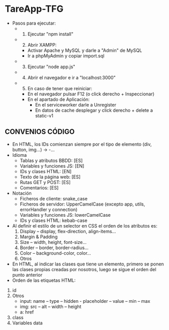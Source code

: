 # TareApp-TFG

- Pasos para ejecutar:
    - 1) Ejecutar "npm install"
    - 2) Abrir XAMPP:
        - Activar Apache y MySQL y darle a "Admin" de MySQL
        - Ir a phpMyAdmin y copiar import.sql
    - 3) Ejecutar "node app.js"
    - 4) Abrir el navegador e ir a "localhost:3000"
    - 5) En caso de tener que reiniciar:
        - En el navegador pulsar F12 (o click derecho + Inspeccionar)
        - En el apartado de Aplicación:
            - En el serviceworker darle a Unregister
            - En datos de cache desplegar y click derecho + delete a static-v1

## CONVENIOS CÓDIGO

- En HTML, los IDs comienzan siempre por el tipo de elemento (div, button, img...) → <elem>-... 
- Idioma 
    - Tablas y atributos BBDD: [ES] 
    - Variables y funciones JS: [EN] 
    - IDs y clases HTML: [EN] 
    - Texto de la página web: [ES] 
    - Rutas GET y POST: [ES] 
    - Comentarios: [ES] 
- Notación 
    - Ficheros de cliente: snake_case 
    - Ficheros de servidor: UpperCamelCase (excepto app, utils, errorHandler y connection) 
    - Variables y funciones JS: lowerCamelCase 
    - IDs y clases HTML: kebab-case 
- Al definir el estilo de un selector en CSS el orden de los atributos es: 
    1. Display – display, flex-direction, align-items... 
    2. Margin & Padding 
    3. Size – width, height, font-size... 
    4. Border – border, border-radius... 
    5. Color – background-color, color... 
    6. Otros 
- En HTML, al indicar las clases que tiene un elemento, primero se ponen las clases propias creadas 
por nosotros, luego se sigue el orden del punto anterior 
- Orden de las etiquetas HTML: 
1.  id 
2. Otros 
    - input: name – type – hidden - placeholder – value – min – max 
    - img: src – alt – width – height 
    - a: href 
3.  class 
4. Variables data 
